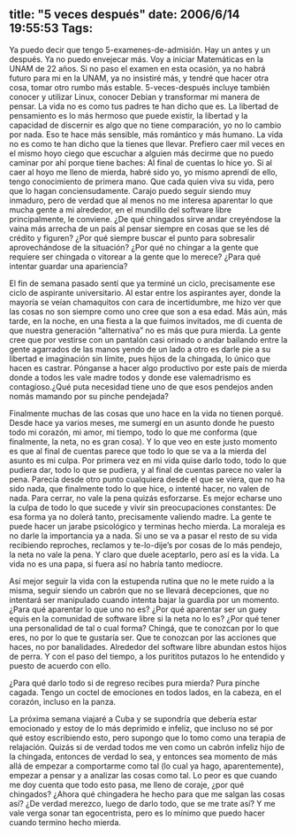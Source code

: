 title: "5 veces después"
date: 2006/6/14 19:55:53
Tags: 
---
<p>Ya puedo decir que tengo 5-examenes-de-admisión. Hay un antes y un después. Ya no puedo envejecar más. Voy a iniciar Matemáticas en la UNAM de 22 años. Si no paso el examen en esta ocasión, ya no habrá futuro para mi en la UNAM, ya no insistiré más, y tendré que hacer otra cosa, tomar otro rumbo más estable. 5-veces-después incluye también conocer y utilizar Linux, conocer Debian y transformar mi manera de pensar. La vida no es como tus padres te han dicho que es. La libertad de pensamiento es lo más hermoso que puede existir, la libertad y la capacidad de discernir es algo que no tiene comparación, yo no lo cambio por nada. Eso te hace más sensible, más romántico y más humano. La vida no es como te han dicho que la tienes que llevar. Prefiero caer mil veces en el mismo hoyo ciego que escuchar a alguien más decirme que no puedo caminar por ahí porque tiene baches: Al final de cuentas lo hice yo. Si al caer al hoyo me lleno de mierda, habré sido yo, yo mismo aprendí de ello, tengo conocimiento de primera mano. Que cada quien viva su vida, pero que lo hagan conciensudamente. Carajo puedo seguir siendo muy inmaduro, pero de verdad que al menos no me interesa aparentar lo que mucha gente a mi alrededor, en el mundillo del software libre principalmente, le conviene. ¿De qué chingados sirve andar creyéndose la vaina más arrecha de un país al pensar siempre en cosas que se les dé crédito y figuren? ¿Por qué siempre buscar el punto para sobresalir aprovechándose de la situación? ¿Por qué no chingar a la gente que requiere ser chingada o vitorear a la gente que lo merece? ¿Para qué intentar guardar una apariencia?</p>

<p>El fin de semana pasado sentí que ya terminé un ciclo, precisamente ese ciclo de aspirante universitario. Al estar entre los aspirantes ayer, donde la mayoría se veían chamaquitos con cara de incertidumbre, me hizo ver que las cosas no son siempre como uno cree que son a esa edad. Más aún, más tarde, en la noche, en una fiesta a la que fuimos invitados, me di cuenta de que nuestra generación &#8220;alternativa&#8221; no es más que pura mierda. La gente cree que por vestirse con un pantalón casi orinado o andar bailando entre la gente agarrados de las manos yendo de un lado a otro es darle pie a su libertad e imaginación sin límite, pues hijos de la chingada, lo único que hacen es castrar. Pónganse a hacer algo productivo por este país de mierda donde a todos les vale madre todos y donde ese valemadrismo es contagioso.¿Qué puta necesidad tiene uno de que esos pendejos anden nomás mamando por su pinche pendejada?</p>

<p>Finalmente muchas de las cosas que uno hace en la vida no tienen porqué. Desde hace ya varios meses, me sumergí en un asunto donde he puesto todo mi corazón, mi amor, mi tiempo, todo lo que me conforma (que finalmente, la neta, no es gran cosa). Y lo que veo en este justo momento es que al final de cuentas parece que todo lo que se va a la mierda del asunto es mi culpa. Por primera vez en mi vida quise darlo todo, todo lo que pudiera dar, todo lo que se pudiera, y al final de cuentas parece no valer la pena. Parecía desde otro punto cualquiera desde el que se viera, que no ha sido nada, que finalmente todo lo que hice, o intenté hacer, no valen de nada. Para cerrar, no vale la pena quizás esforzarse. Es mejor echarse uno la culpa de todo lo que sucede y vivir sin preocupaciones constantes: De esa forma ya no dolerá tanto, precisamente valiendo madre. La gente te puede hacer un jarabe psicológico y terminas hecho mierda. La moraleja es no darle la importancia ya a nada. Si uno se va a pasar el resto de su vida recibiendo reproches, reclamos y te-lo-dije&#8217;s por cosas de lo más pendejo, la neta no vale la pena. Y claro que duele aceptarlo, pero así es la vida. La vida no es una papa, si fuera así no habría tanto mediocre.</p>

<p>Así mejor seguir la vida con la estupenda rutina que no le mete ruido a la misma, seguir siendo un cabrón que no se llevará decepciones, que no intentará ser manipulado cuando intenta bajar la guardia por un momento. ¿Para qué aparentar lo que uno no es? ¿Por qué aparentar ser un guey equis en la comunidad de software libre si la neta no lo es? ¿Por qué tener una personalidad de tal o cual forma? Chingá, que te conozcan por lo que eres, no por lo que te gustaría ser. Que te conozcan por las acciones que haces, no por banalidades. Alrededor del software libre abundan estos hijos de perra. Y con el paso del tiempo, a los purititos putazos lo he entendido y puesto de acuerdo con ello.</p>

<p>¿Para qué darlo todo si de regreso recibes pura mierda? Pura pinche cagada. Tengo un coctel de emociones en todos lados, en la cabeza, en el corazón, incluso en la panza.</p>

<p>La próxima semana viajaré a Cuba y se supondría que debería estar emocionado y estoy de lo más deprimido e infeliz, que incluso no sé por qué estoy escribiendo esto, pero supongo que lo tomo como una terapia de relajación. Quizás si de verdad todos me ven como un cabrón infeliz hijo de la chingada, entonces de verdad lo sea, y entonces sea momento de más allá de empezar a comportarme como tal (lo cual ya hago, aparentemente), empezar a pensar y a analizar las cosas como tal. Lo peor es que cuando me doy cuenta que todo esto pasa, me lleno de coraje, ¿por qué chingados? ¿Ahora qué chingadera he hecho para que me salgan las cosas así? ¿De verdad merezco, luego de darlo todo, que se me trate así? Y me vale verga sonar tan egocentrista, pero es lo mínimo que puedo hacer cuando termino hecho mierda.</p>
